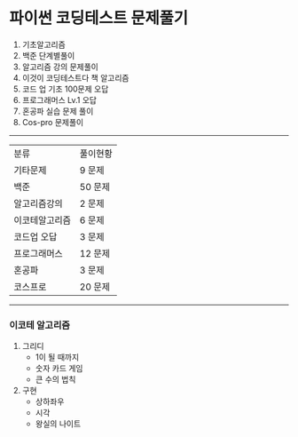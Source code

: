 # 파이썬 코딩테스트 문제풀기
1. 기초알고리즘
2. 백준 단계별풀이
3. 알고리즘 강의 문제풀이
4. 이것이 코딩테스트다 책 알고리즘
5. 코드 업 기초 100문제 오답
6. 프로그래머스 Lv.1 오답
7. 혼공파 실습 문제 풀이
8. Cos-pro 문제풀이
---
<table>
    <tr>
        <td>분류</td>
        <td>풀이현황</td>
    </tr>
    <tr>
        <td>기타문제</td>
        <td>9 문제</td>
    </tr>
    <tr>
        <td>백준</td>
        <td>50 문제</td>
    </tr>
    <tr>
        <td>알고리즘강의</td>
        <td>2 문제</td>
    </tr>
    <tr>
        <td>이코테알고리즘</td>
        <td>6 문제</td>
    </tr>
    <tr>
        <td>코드업 오답</td>
        <td>3 문제</td>
    </tr>
    <tr>
        <td>프로그래머스</td>
        <td>12 문제</td>
    </tr>
    <tr>
        <td>혼공파</td>
        <td>3 문제</td>
    </tr>
    <tr>
        <td>코스프로</td>
        <td>20 문제</td>
    </tr>
</table>

---
### 이코테 알고리즘 
1.  그리디
    - 1이 될 때까지
    - 숫자 카드 게임
    - 큰 수의 법칙
2. 구현
    - 상하좌우
    - 시각
    - 왕실의 나이트

